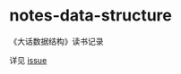 # notes-data-structure
《大话数据结构》读书记录

  详见 [issue](https://github.com/zhangyuying-cn/notes-data-structure/issues)